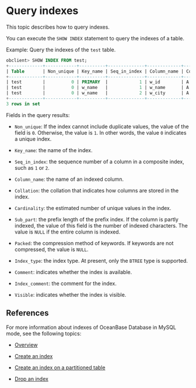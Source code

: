# Query indexes

This topic describes how to query indexes.

You can execute the `SHOW INDEX` statement to query the indexes of a table.

Example: Query the indexes of the `test` table.

```sql
obclient> SHOW INDEX FROM test;
+-------------+------------+----------+--------------+-------------+-----------+-------------+----------+--------+------+------------+-----------+---------------+---------+
| Table       | Non_unique | Key_name | Seq_in_index | Column_name | Collation | Cardinality | Sub_part | Packed | Null | Index_type | Comment   | Index_comment | Visible |
+-------------+------------+----------+--------------+-------------+-----------+-------------+----------+--------+------+------------+-----------+---------------+---------+
| test        |          0 | PRIMARY  |            1 | w_id        | A         |        NULL | NULL     | NULL   |      | BTREE      | available |               | YES     |
| test        |          0 | w_name   |            1 | w_name      | A         |        NULL | NULL     | NULL   | YES  | BTREE      | available |               | YES     |
| test        |          0 | w_name   |            2 | w_city      | A         |        NULL | NULL     | NULL   | YES  | BTREE      | available |               | YES     |
+-------------+------------+----------+--------------+-------------+-----------+-------------+----------+--------+------+------------+-----------+---------------+---------+
3 rows in set
```

Fields in the query results:

* `Non_unique`: If the index cannot include duplicate values, the value of the field is `0`. Otherwise, the value is `1`. In other words, the value `0` indicates a unique index.

* `Key_name`: the name of the index.

* `Seq_in_index`: the sequence number of a column in a composite index, such as `1` or `2`.

* `Column_name`: the name of an indexed column.

* `Collation`: the collation that indicates how columns are stored in the index.

* `Cardinality`: the estimated number of unique values in the index.

* `Sub_part`: the prefix length of the prefix index. If the column is partly indexed, the value of this field is the number of indexed characters. The value is `NULL` if the entire column is indexed.

* `Packed`: the compression method of keywords. If keywords are not compressed, the value is `NULL`.

* `Index_type`: the index type. At present, only the `BTREE` type is supported.

* `Comment`: indicates whether the index is available.

* `Index_comment`: the comment for the index.

* `Visible`: indicates whether the index is visible.

## References

For more information about indexes of OceanBase Database in MySQL mode, see the following topics:

* [Overview](../../../4.replica-management/2.manage-partition-table/2.mysql-mode/9.create-partition-table-index-of-mysql-mode/1.index-overview-of-mysql-mode.md)

* [Create an index](1.about-indexes-of-mysql-mode.md)

* [Create an index on a partitioned table](../../../4.replica-management/2.manage-partition-table/2.mysql-mode/9.create-partition-table-index-of-mysql-mode/2.local-index-of-mysql-mode.md)

* [Drop an index](4.delete-an-index-of-mysql-mode.md)
